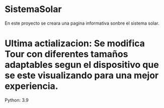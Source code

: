 # SistemaSolar

En este proyecto se creara una pagina informativa sonbre el sistema solar.


# Ultima actializacion: Se modifica Tour con diferentes tamaños adaptables segun el dispositivo que se este visualizando para una mejor experiencia.


Python: 3.9
